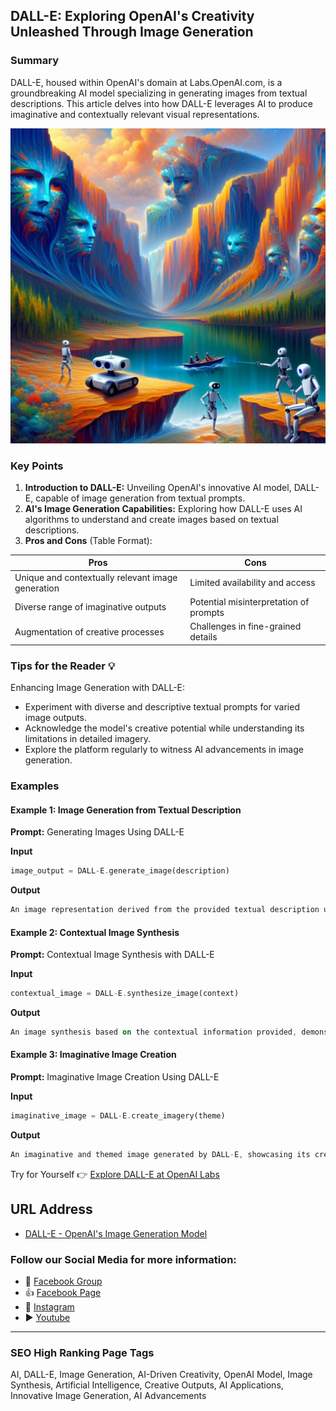 ## DALL-E: Exploring OpenAI's Creativity Unleashed Through Image Generation

### Summary
DALL-E, housed within OpenAI's domain at Labs.OpenAI.com, is a groundbreaking AI model specializing in generating images from textual descriptions. This article delves into how DALL-E leverages AI to produce imaginative and contextually relevant visual representations.

<img src="dall-e.webp" alt="Exploring OpenAI's Creativity Unleashed Through Image Generation">

### Key Points

1. **Introduction to DALL-E:** Unveiling OpenAI's innovative AI model, DALL-E, capable of image generation from textual prompts.
2. **AI's Image Generation Capabilities:** Exploring how DALL-E uses AI algorithms to understand and create images based on textual descriptions.
3. **Pros and Cons** (Table Format):

| Pros                                 | Cons                                |
|--------------------------------------|-------------------------------------|
| Unique and contextually relevant image generation | Limited availability and access   |
| Diverse range of imaginative outputs  | Potential misinterpretation of prompts |
| Augmentation of creative processes    | Challenges in fine-grained details  |

### Tips for the Reader 💡
Enhancing Image Generation with DALL-E:
- Experiment with diverse and descriptive textual prompts for varied image outputs.
- Acknowledge the model's creative potential while understanding its limitations in detailed imagery.
- Explore the platform regularly to witness AI advancements in image generation.

### Examples

#### Example 1: Image Generation from Textual Description
**Prompt:** Generating Images Using DALL-E

**Input**
```dart
image_output = DALL-E.generate_image(description)
```

**Output**
```dart
An image representation derived from the provided textual description utilizing DALL-E's AI model.
```

#### Example 2: Contextual Image Synthesis
**Prompt:** Contextual Image Synthesis with DALL-E

**Input**
```dart
contextual_image = DALL-E.synthesize_image(context)
```

**Output**
```dart
An image synthesis based on the contextual information provided, demonstrating DALL-E's contextual understanding capabilities.
```

#### Example 3: Imaginative Image Creation
**Prompt:** Imaginative Image Creation Using DALL-E

**Input**
```dart
imaginative_image = DALL-E.create_imagery(theme)
```

**Output**
```dart
An imaginative and themed image generated by DALL-E, showcasing its creative image synthesis abilities.
```

Try for Yourself 👉 <a href="https://labs.openai.com" target="_blank">Explore DALL-E at OpenAI Labs</a>

## URL Address
- <a href="https://labs.openai.com" target="_blank">DALL-E - OpenAI's Image Generation Model</a>

### Follow our Social Media for more information:
- 📘 <a href="https://www.facebook.com/groups/trionxai" target="_blank">Facebook Group</a>
- 👍 <a href="https://www.facebook.com/ai.trionxai" target="_blank">Facebook Page</a>
- 📸 <a href="https://www.instagram.com/trionxai/" target="_blank">Instagram</a>
- ▶️ <a href="https://www.youtube.com/@robotdocs/" target="_blank">Youtube</a>

<hr>

### SEO High Ranking Page Tags
AI, DALL-E, Image Generation, AI-Driven Creativity, OpenAI Model, Image Synthesis, Artificial Intelligence, Creative Outputs, AI Applications, Innovative Image Generation, AI Advancements